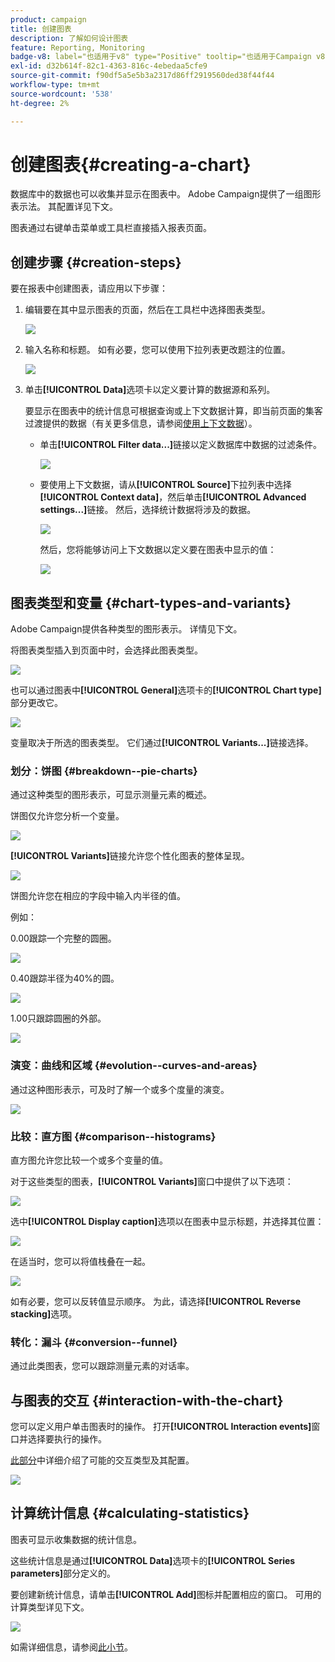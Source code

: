 ```yaml
---
product: campaign
title: 创建图表
description: 了解如何设计图表
feature: Reporting, Monitoring
badge-v8: label="也适用于v8" type="Positive" tooltip="也适用于Campaign v8"
exl-id: d32b614f-82c1-4363-816c-4ebedaa5cfe9
source-git-commit: f90df5a5e5b3a2317d86ff2919560ded38f44f44
workflow-type: tm+mt
source-wordcount: '538'
ht-degree: 2%

---
```


# 创建图表{#creating-a-chart}



数据库中的数据也可以收集并显示在图表中。 Adobe Campaign提供了一组图形表示法。 其配置详见下文。

图表通过右键单击菜单或工具栏直接插入报表页面。

## 创建步骤 {#creation-steps}

要在报表中创建图表，请应用以下步骤：

1. 编辑要在其中显示图表的页面，然后在工具栏中选择图表类型。

   ![](assets/s_advuser_report_page_activity_04.png)

1. 输入名称和标题。 如有必要，您可以使用下拉列表更改题注的位置。

   ![](assets/s_ncs_advuser_report_wizard_018.png)

1. 单击&#x200B;**[!UICONTROL Data]**&#x200B;选项卡以定义要计算的数据源和系列。

   要显示在图表中的统计信息可根据查询或上下文数据计算，即当前页面的集客过渡提供的数据（有关更多信息，请参阅[使用上下文数据](../../reporting/using/using-the-context.md#using-context-data)）。

   * 单击&#x200B;**[!UICONTROL Filter data...]**&#x200B;链接以定义数据库中数据的过滤条件。

     ![](assets/reporting_graph_add_filter.png)

   * 要使用上下文数据，请从&#x200B;**[!UICONTROL Source]**&#x200B;下拉列表中选择&#x200B;**[!UICONTROL Context data]**，然后单击&#x200B;**[!UICONTROL Advanced settings...]**&#x200B;链接。 然后，选择统计数据将涉及的数据。

     ![](assets/reporting_graph_from_context.png)

     然后，您将能够访问上下文数据以定义要在图表中显示的值：

     ![](assets/reporting_graph_select-from_context.png)

## 图表类型和变量 {#chart-types-and-variants}

Adobe Campaign提供各种类型的图形表示。 详情见下文。

将图表类型插入到页面中时，会选择此图表类型。

![](assets/s_advuser_report_page_activity_04.png)

也可以通过图表中&#x200B;**[!UICONTROL General]**&#x200B;选项卡的&#x200B;**[!UICONTROL Chart type]**&#x200B;部分更改它。

![](assets/reporting_change_graph_type.png)

变量取决于所选的图表类型。 它们通过&#x200B;**[!UICONTROL Variants...]**&#x200B;链接选择。

### 划分：饼图 {#breakdown--pie-charts}

通过这种类型的图形表示，可显示测量元素的概述。

饼图仅允许您分析一个变量。

![](assets/reporting_graph_type_sector_1.png)

**[!UICONTROL Variants]**&#x200B;链接允许您个性化图表的整体呈现。

![](assets/reporting_graph_type_sector_2.png)

饼图允许您在相应的字段中输入内半径的值。

例如：

0.00跟踪一个完整的圆圈。

![](assets/s_ncs_advuser_report_sector_exple1.png)

0.40跟踪半径为40%的圆。

![](assets/s_ncs_advuser_report_sector_exple2.png)

1.00只跟踪圆圈的外部。

![](assets/s_ncs_advuser_report_sector_exple3.png)

### 演变：曲线和区域 {#evolution--curves-and-areas}

通过这种图形表示，可及时了解一个或多个度量的演变。

![](assets/reporting_graph_type_curve.png)

### 比较：直方图 {#comparison--histograms}

直方图允许您比较一个或多个变量的值。

对于这些类型的图表，**[!UICONTROL Variants]**&#x200B;窗口中提供了以下选项：

![](assets/reporting_select_graph_var.png)

选中&#x200B;**[!UICONTROL Display caption]**&#x200B;选项以在图表中显示标题，并选择其位置：

![](assets/reporting_select_graph_legend.png)

在适当时，您可以将值栈叠在一起。

![](assets/reporting_graph_type_histo.png)

如有必要，您可以反转值显示顺序。 为此，请选择&#x200B;**[!UICONTROL Reverse stacking]**&#x200B;选项。

### 转化：漏斗 {#conversion--funnel}

通过此类图表，您可以跟踪测量元素的对话率。

## 与图表的交互 {#interaction-with-the-chart}

您可以定义用户单击图表时的操作。 打开&#x200B;**[!UICONTROL Interaction events]**&#x200B;窗口并选择要执行的操作。

[此部分](../../web/using/static-elements-in-a-web-form.md#inserting-html-content)中详细介绍了可能的交互类型及其配置。

![](assets/s_ncs_advuser_report_wizard_017.png)

## 计算统计信息 {#calculating-statistics}

图表可显示收集数据的统计信息。

这些统计信息是通过&#x200B;**[!UICONTROL Data]**&#x200B;选项卡的&#x200B;**[!UICONTROL Series parameters]**&#x200B;部分定义的。

要创建新统计信息，请单击&#x200B;**[!UICONTROL Add]**&#x200B;图标并配置相应的窗口。 可用的计算类型详见下文。

![](assets/reporting_add_statistics.png)

如需详细信息，请参阅[此小节](../../reporting/using/using-the-descriptive-analysis-wizard.md#statistics-calculation)。
